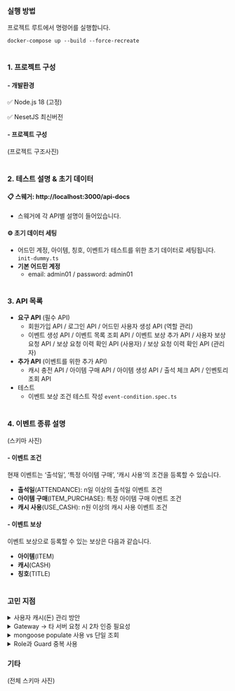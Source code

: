 ### 실행 방법

프로젝트 루트에서 명령어를 실행합니다.

`docker-compose up --build --force-recreate`
<br><br>

### 1. 프로젝트 구성

#### - 개발환경

✅ Node.js 18 (고정)

✅ NesetJS 최신버전

#### - 프로젝트 구성

(프로젝트 구조사진)
<br><br>
### 2. 테스트 설명 & 초기 데이터

#### 📋 스웨거: http://localhost:3000/api-docs

- 스웨거에 각 API별 설명이 들어있습니다.

#### ⚙️ 초기 데이터 세팅

- 어드민 계정, 아이템, 칭호, 이벤트가 테스트를 위한 초기 데이터로 세팅됩니다. `init-dummy.ts`
- **기본 어드민 계정**
    - email: admin01 / password: admin01
<br><br>
### 3. API 목록

- **요구 API** (필수 API)
    - 회원가입 API / 로그인 API / 어드민 사용자 생성 API (역할 관리)
    - 이벤트 생성 API / 이벤트 목록 조회 API / 이벤트 보상 추가 API / 사용자 보상 요청 API / 보상 요청 이력 확인 API (사용자) / 보상 요청 이력 확인 API (관리자)
- **추가 API** (이벤트를 위한 추가 API)
    - 캐시 충전 API / 아이템 구매 API / 아이템 생성 API / 출석 체크 API / 인벤토리 조회 API
- 테스트
    - 이벤트 보상 조건 테스트 작성 `event-condition.spec.ts`
<br><br>
### 4. 이벤트 종류 설명

(스키마 사진)
#### - 이벤트 조건
현재 이벤트는 ‘출석일’, ‘특정 아이템 구매’, ‘캐시 사용’의 조건을 등록할 수 있습니다.
- **출석일**(ATTENDANCE): n일 이상의 출석일 이벤트 조건
- **아이템 구매**(ITEM_PURCHASE): 특정 아이템 구매 이벤트 조건
- **캐시 사용**(USE_CASH): n원 이상의 캐시 사용 이벤트 조건

#### - 이벤트 보상

이벤트 보상으로 등록할 수 있는 보상은 다음과 같습니다.
- **아이템**(ITEM)
- **캐시**(CASH)
- **칭호**(TITLE)
<br><br>
### 고민 지점
<details>
<summary>사용자 캐시(돈) 관리 방안</summary>

  둘이 동작이 함께 일어나야함. repository단에서 묶어도 
  
</details>

<details>
<summary>Gateway → 타 서버 요청 시 2차 인증 필요성</summary>

</details>

<details>
<summary>mongoose populate 사용 vs 단일 조회</summary>

</details>

<details>
<summary>Role과 Guard 중복 사용</summary>

```tsx
@UseGuards(JwtAuthGuard, RolesGuard)
@Roles('admin')
@Get('test')
getTest() {
return 'test';
    }
```

</details>

### 기타
(전체 스키마 사진)
